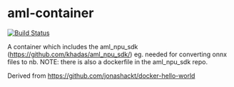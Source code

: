 # aml-container
[![Build Status](https://github.com/scholz/aml-container/workflows/publish/badge.svg)](https://github.com/scholz/aml-container/actions)

A container which includes the aml_npu_sdk (https://github.com/khadas/aml_npu_sdk/) eg. needed for converting onnx files to nb.
NOTE: there is also a dockerfile in the aml_npu_sdk repo.

Derived from https://github.com/jonashackt/docker-hello-world